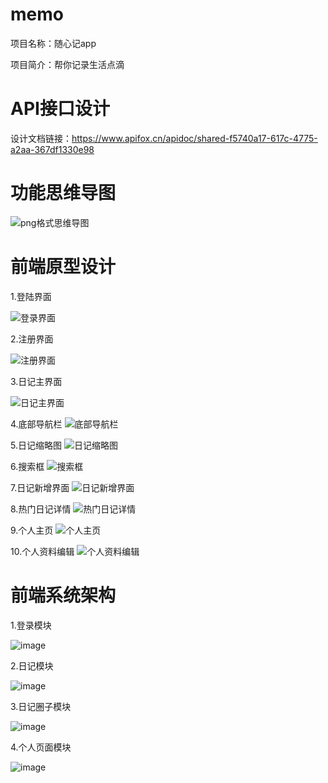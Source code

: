 # memo
项目名称：随心记app

项目简介：帮你记录生活点滴

# API接口设计
设计文档链接：https://www.apifox.cn/apidoc/shared-f5740a17-617c-4775-a2aa-367df1330e98

# 功能思维导图

![png格式思维导图](https://user-images.githubusercontent.com/82194042/169076618-340a1176-66e2-4cf1-bfbb-987ae1a21244.png)

# 前端原型设计

1.登陆界面

![登录界面](https://user-images.githubusercontent.com/82194042/169657054-6ead8931-60a6-48dd-9fc0-902436f0cdde.png)

2.注册界面

![注册界面](https://user-images.githubusercontent.com/82194042/169657066-a117ff29-e156-4f26-91f2-ce3349e61243.png)

3.日记主界面

![日记主界面](https://user-images.githubusercontent.com/82194042/169657091-06632791-ab1e-45fa-9533-599ea01bfdb8.png)

4.底部导航栏
![底部导航栏](https://user-images.githubusercontent.com/82194042/169657128-e56a9853-5fdb-45ba-a69a-e12bacc30173.png)

5.日记缩略图
![日记缩略图](https://user-images.githubusercontent.com/82194042/169657134-c2ef58c5-286e-47ca-ab1f-e81e5d027b78.png)

6.搜索框
![搜索框](https://user-images.githubusercontent.com/82194042/169657144-77050140-fde9-46ca-b11e-db0cf9d4866e.png)

7.日记新增界面
![日记新增界面](https://user-images.githubusercontent.com/82194042/169657152-ccf81ea8-ddc6-4ec4-949d-4be2fd2c94b4.png)

8.热门日记详情
![热门日记详情](https://user-images.githubusercontent.com/82194042/169657163-6d8f309a-8755-4d8f-83d4-d05919d50493.png)

9.个人主页
![个人主页](https://user-images.githubusercontent.com/82194042/169657173-ebc44487-fa48-4cf6-afe5-437fe30b8c77.png)

10.个人资料编辑
![个人资料编辑](https://user-images.githubusercontent.com/82194042/169657180-38a7d612-da20-49d4-8076-9cca5e47c6aa.png)



# 前端系统架构

1.登录模块

![image](https://user-images.githubusercontent.com/82194042/169075486-461eb026-e19d-4cd0-ade5-ed3b6de814c9.png)

2.日记模块

![image](https://user-images.githubusercontent.com/82194042/169075711-df39273c-a893-49cd-9438-bd7ff77060c1.png)

3.日记圈子模块

![image](https://user-images.githubusercontent.com/82194042/169075969-4007d730-f2c5-4356-b793-ee3c5a8d7245.png)

4.个人页面模块

![image](https://user-images.githubusercontent.com/82194042/169076202-12a676f1-9217-4be6-8f5b-1b0537dd1c30.png)
